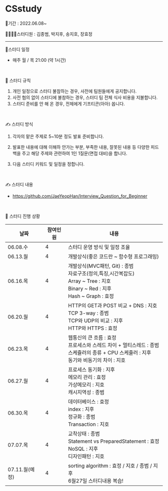 # CSstudy

📆기간 : 2022.06.08~

👨‍👩‍👦‍👦스터디원 : 김종범, 박지후, 송지호, 장효정

<hr>

📌스터디 일정 

- 매주 월 / 목  21:00 (약 1시간)

<BR>

🙏 스터디 규칙

1. 개인 일정으로 스터디 불참하는 경우, 사전에 팀원들에게 공지합니다.
2. 사전 협의 없이 스터디에 불참하는 경우, 스터디 팀 전체 식사 비용을 지불합니다. 
3. 스터디 준비를 안 해 온 경우, 전체에게 기프티콘(아아) 쏩니다.

<BR>

✍ 스터디 방식

1. 각자의 맡은 주제로 5~10분 정도 발표 준비합니다.

2. 발표한 내용에 대해 이해하 안가는 부분, 부족한 내용, 잘못된 내용 등 다양한 피드백을 주고 
   해당 주제와 관련하여 1인 1질문(면접 대비)을 합니다.
3. 다음 스터디 키워드 및 일정을 정합니다.

<BR>

✍ 스터디 내용

- https://github.com/JaeYeopHan/Interview_Question_for_Beginner



<BR>

📍 스터디 진행 상황

| 날짜            | 참여인원 | 내용                                      |
| --------------- | -------- | ----------------------------------------- |
| 06.08.수       | 4        | 스터디 운영 방식 및 일정 조율                                |
| 06.13.월       | 4        | 개발상식(좋은 코드란 ~ 함수형 프로그래밍)                    |
| 06.16.목       | 4        | 개발상식(MVC패턴, Git) : 종범<br />자료구조(정의,특징,시간복잡도)<br />Array ~ Tree : 지호<br />Binary ~ Red : 지후<br />Hash ~ Graph : 효정 |
| 06.20.월       | 4        | HTTP의 GET과 POST 비교 + DNS : 지호<br />TCP 3-way : 종범<br />TCP와 UDP의 비교 : 지후<br />HTTP와 HTTPS : 효정 |
| 06.23.목       | 4        | 웹통신의 큰 흐름 : 효정<br />프로세스와 스레드 차이 + 멀티스레드 : 종범<br />스케쥴러의 종류 + CPU 스케쥴러 : 지후<br />동기와 비동기의 차이 : 지호 |
| 06.27.월 | 4        | 프로세스 동기화 : 지후<br />메모리 관리 : 효정<br />가상메모리 : 지호<br />캐시지역성 : 종범 |
| 06.30.목 | 4 | 데이터베이스 : 효정<br />index : 지후 <br />정규화 : 종범<br />Transaction :  지호 |
| 07.07.목 | 4 | 교착상태 : 종범<br />Statement vs PreparedStatement : 효정<br />NoSQL : 지후<br />디자인패턴 : 지호 |
| 07.11.월(예정) | 4 | sorting algorithm : 효정 / 지호 / 종범 / 지후<br />6월27일 스터디내용 복습! |


